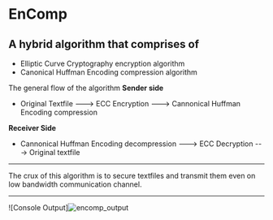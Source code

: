 # EnComp
## A hybrid algorithm that comprises of 
  * Elliptic Curve Cryptography encryption algorithm
  * Canonical Huffman Encoding compression algorithm
  
The general flow of the algorithm
__Sender side__
  * Original Textfile ---> ECC Encryption ---> Cannonical Huffman Encoding compression
  
__Receiver Side__
  * Cannonical Huffman Encoding decompression ---> ECC Decryption ---> Original textfile
  
---
The crux of this algorithm is to secure textfiles and transmit them even on low bandwidth communication channel.

---
![Console Output]![encomp_output](https://user-images.githubusercontent.com/48949772/116284477-bf423c00-a7aa-11eb-943a-5db29ad2cca3.JPG)


